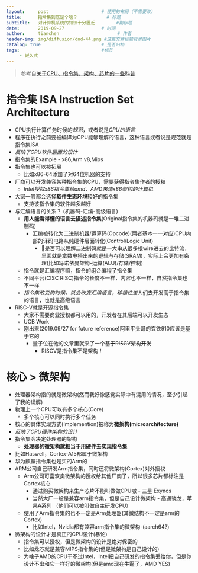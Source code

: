```yaml
---
layout:     post                    # 使用的布局（不需要改）
title:      指令集到底是个啥？           # 标题 
subtitle:   对计算机系统的知识十分匮乏        #副标题
date:       2019-09-27              # 时间
author:     tianchen                      # 作者
header-img: img/diffusion/dnd-44.png #这篇文章标题背景图片  
catalog: true                       # 是否归档
tags:                               #标签
     - 嵌入式
---
```


> 参考自[关于CPU、指令集、架构、芯片的一些科普](https://zhuanlan.zhihu.com/p/19893066)

# 指令集 ISA Instruction Set Architecture
* CPU执行计算任务时候的*规范*，或者说是*CPU的语言*
* 程序在执行之前要被编译为CPU能够理解的语言，这种语言或者说是规范就是指令集ISA
* *反映了CPU软件层面的设计*
* 指令集的Example - x86,Arm v8,Mips
* 指令集也可以被拓展
    * 比如x86-64添加了对64位机器的支持
* 厂商可以开发兼容某种指令集的CPU，需要获得指令集作者的授权
    * *Intel授权x86指令集给amd，AMD来造x86架构的计算机*
* 大家一般都会选择**软件生态环境**较好的指令集
    * 支持该指令集的软件越多越好
* 与汇编语言的关系？ (机器码-汇编-高级语言)
    * **用人能看得懂的语言去描述指令集**(Original指令集的机器码就是一堆二进制码)
        * 汇编被转化为二进制机器/运算码(Opcode)(两者基本一一对应)CPU内部的译码电路从纯硬件层面转化(Control/Logic Unit)
            * 🤔是否可以理解二进制码就是一大串从很多根wire进去的比特流，里面就是拿数电搭出来的逻辑与存储(SRAM)，实际上会更加有条理(比如冯诺依曼架构-运算(ALU)/存储/控制)
    * 指令就是汇编程序嘛，指令的组合编程了指令集
    * 不同平台(CISC RISC)指令的长度不一样，内容也不一样，自然指令集也不一样
    * *指令集改变的时候，就会改变汇编语言，移植性差*人们去开发高于指令集的语言，也就是高级语言
* RISC-V就是开源指令集
    * 大家不需要商业授权都可以用的，开发者在其后端可以开发生态
    * UCB Work
    * 刚出来(2019.09/27 for future reference)阿里平头哥的玄铁910应该是基于它的
        * 量子位在他的文章里就来了一个~~基于RISCV架构开发~~
            * RISCV是指令集不是架构！


# 核心 > 微架构
* 处理器架构指的就是微架构(然而我好像感觉实际中有混用的情况，至少引起了我的误解)
* 物理上一个CPU可以有多个核心(Core)
    * 多个核心可以同时执行多个任务
* 核心的具体实现方式(Implemention)被称为**微架构(microarchitecture)**
* *反映了CPU硬件架构的设计*
* 指令集会决定处理器的架构  
    * **处理器的微架构就相当于用硬件去实现指令集**
* 比如Haswell，Cortex-A15都属于微架构
* 华为麒麟指令集也是买的Arm的
* ARM公司自己研发Arm指令集，同时还将微架构(Cortex)对外授权
    * Arm公司可喜欢卖微架构的授权给其他厂商了，所以很多芯片都标注是Cortex核心
        * 通过购买微架构来生产芯片不能叫做做CPU嗷 - 三星 Exynos
        * 当然大厂一般是兼容arm指令集，但是自己设计微架构 - 高通骁龙，苹果A系列 （他们可以被叫做自主研发CPU）
    * 使用了Arm指令集的也不一定是Arm处理器(其微结构不一定是arm的Cortex)
        * 比如Intel，Nvidia都有兼容arm指令集的微架构-(aarch64?)
* 微架构的设计才是真正的CPU设计(暴论)
    * 指令集可以授权，但是微架构的设计是绝对保密的
    * 比如龙芯就是兼容MIPS指令集的(但是微架构是自己设计的)
    * 为啥子AMD的CPU干不过Intel，Intel把自己研发的指令集丢给你，但是你设计不出和它一样好的微架构(但是amd现在牛逼了，AMD YES)

